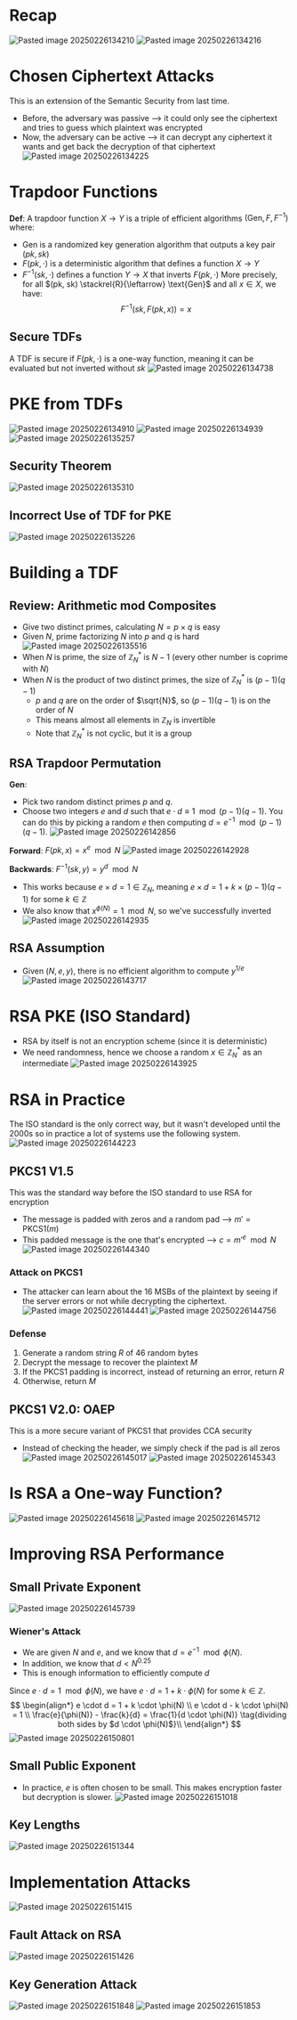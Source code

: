 # Recap
![Pasted image 20250226134210](../../attachments/Pasted%20image%2020250226134210.png)
![Pasted image 20250226134216](../../attachments/Pasted%20image%2020250226134216.png)

# Chosen Ciphertext Attacks
This is an extension of the Semantic Security from last time.
* Before, the adversary was passive ⟶ it could only see the ciphertext and tries to guess which plaintext was encrypted
* Now, the adversary can be active ⟶ it can decrypt any ciphertext it wants and get back the decryption of that ciphertext
![Pasted image 20250226134225](../../attachments/Pasted%20image%2020250226134225.png)

# Trapdoor Functions
**Def**: A trapdoor function $X \to Y$ is a triple of efficient algorithms $(\text{Gen}, F, F^{-1})$ where:
* $\text{Gen}$ is a randomized key generation algorithm that outputs a key pair $(pk, sk)$
* $F(pk, \cdot)$ is a deterministic algorithm that defines a function $X \to Y$
* $F^{-1}(sk, \cdot)$ defines a function $Y \to X$ that inverts $F(pk, \cdot)$
More precisely, for all $(pk, sk) \stackrel{R}{\leftarrow} \text{Gen}$ and all $x \in X$, we have:
$$
F^{-1}(sk, F(pk, x)) = x
$$

## Secure TDFs
A TDF is secure if $F(pk, \cdot)$ is a one-way function, meaning it can be evaluated but not inverted without $sk$
![Pasted image 20250226134738](../../attachments/Pasted%20image%2020250226134738.png)

# PKE from TDFs
![Pasted image 20250226134910](../../attachments/Pasted%20image%2020250226134910.png)
![Pasted image 20250226134939](../../attachments/Pasted%20image%2020250226134939.png)
![Pasted image 20250226135257](../../attachments/Pasted%20image%2020250226135257.png)

## Security Theorem
![Pasted image 20250226135310](../../attachments/Pasted%20image%2020250226135310.png)

## Incorrect Use of TDF for PKE
![Pasted image 20250226135226](../../attachments/Pasted%20image%2020250226135226.png)

# Building a TDF
## Review: Arithmetic mod Composites
* Give two distinct primes, calculating $N = p \times q$ is easy
* Given $N$, prime factorizing $N$ into $p$ and $q$ is hard
![Pasted image 20250226135516](../../attachments/Pasted%20image%2020250226135516.png)
* When $N$ is prime, the size of $\mathbb{Z}_N^*$ is $N-1$ (every other number is coprime with $N$)
* When $N$ is the product of two distinct primes, the size of $\mathbb{Z}_N^*$ is $(p-1)(q-1)$
	* $p$ and $q$ are on the order of $\sqrt{N}$, so $(p-1)(q-1)$ is on the order of $N$
	* This means almost all elements in $\mathbb{Z}_N$ is invertible
	* Note that $\mathbb{Z}_N^*$ is not cyclic, but it is a group

## RSA Trapdoor Permutation
**Gen**:
* Pick two random distinct primes $p$ and $q$.
* Choose two integers $e$ and $d$ such that $e \cdot d \equiv 1 \mod (p-1)(q-1)$. You can do this by picking a random $e$ then computing $d = e^{-1} \mod (p-1)(q-1)$.
![Pasted image 20250226142856](../../attachments/Pasted%20image%2020250226142856.png)

**Forward**: $F(pk, x) = x^e \mod N$
![Pasted image 20250226142928](../../attachments/Pasted%20image%2020250226142928.png)

**Backwards**: $F^{-1}(sk, y) = y^d \mod N$
* This works because $e \times d = 1 \in \mathbb{Z}_{N}$, meaning $e \times d = 1 + k \times (p-1)(q-1)$ for some $k \in \mathbb{Z}$
* We also know that $x^{\phi(N)} = 1 \mod N$, so we've successfully inverted
![Pasted image 20250226142935](../../attachments/Pasted%20image%2020250226142935.png)

## RSA Assumption
* Given $(N, e, y)$, there is no efficient algorithm to compute $y^{1/e}$
![Pasted image 20250226143717](../../attachments/Pasted%20image%2020250226143717.png)

# RSA PKE (ISO Standard)
* RSA by itself is not an encryption scheme (since it is deterministic)
* We need randomness, hence we choose a random $x \in \mathbb{Z}_N^*$ as an intermediate
![Pasted image 20250226143925](../../attachments/Pasted%20image%2020250226143925.png)

# RSA in Practice
The ISO standard is the only correct way, but it wasn't developed until the 2000s so in practice a lot of systems use the following system.
![Pasted image 20250226144223](../../attachments/Pasted%20image%2020250226144223.png)

## PKCS1 V1.5
This was the standard way before the ISO standard to use RSA for encryption
* The message is padded with zeros and a random pad ⟶ $m' = \text{PKCS1}(m)$
* This padded message is the one that's encrypted ⟶ $c = m'^e \mod N$
![Pasted image 20250226144340](../../attachments/Pasted%20image%2020250226144340.png)

### Attack on PKCS1
* The attacker can learn about the 16 MSBs of the plaintext by seeing if the server errors or not while decrypting the ciphertext.
![Pasted image 20250226144441](../../attachments/Pasted%20image%2020250226144441.png)
![Pasted image 20250226144756](../../attachments/Pasted%20image%2020250226144756.png)

### Defense
1. Generate a random string $R$ of 46 random bytes
2. Decrypt the message to recover the plaintext $M$
3. If the PKCS1 padding is incorrect, instead of returning an error, return $R$
4. Otherwise, return $M$

## PKCS1 V2.0: OAEP
This is a more secure variant of PKCS1 that provides CCA security
* Instead of checking the header, we simply check if the pad is all zeros
![Pasted image 20250226145017](../../attachments/Pasted%20image%2020250226145017.png)
![Pasted image 20250226145343](../../attachments/Pasted%20image%2020250226145343.png)

# Is RSA a One-way Function?
![Pasted image 20250226145618](../../attachments/Pasted%20image%2020250226145618.png)
![Pasted image 20250226145712](../../attachments/Pasted%20image%2020250226145712.png)

# Improving RSA Performance

## Small Private Exponent
![Pasted image 20250226145739](../../attachments/Pasted%20image%2020250226145739.png)

### Wiener's Attack
* We are given $N$ and $e$, and we know that $d = e^{-1} \mod \phi(N)$.
* In addition, we know that $d < N^{0.25}$
* This is enough information to efficiently compute $d$

Since $e \cdot d = 1 \mod \phi(N)$, we have $e \cdot d = 1 + k \cdot \phi(N)$ for some $k \in \mathbb{Z}$.
$$
\begin{align*}
e \cdot d = 1 + k \cdot \phi(N) \\
e \cdot d - k \cdot \phi(N) = 1 \\
\frac{e}{\phi(N)} - \frac{k}{d} = \frac{1}{d \cdot \phi(N)} \tag{dividing both sides by $d \cdot \phi(N)$}\\
\end{align*}
$$
![Pasted image 20250226150801](../../attachments/Pasted%20image%2020250226150801.png)

## Small Public Exponent
* In practice, $e$ is often chosen to be small. This makes encryption faster but decryption is slower.
![Pasted image 20250226151018](../../attachments/Pasted%20image%2020250226151018.png)

## Key Lengths
![Pasted image 20250226151344](../../attachments/Pasted%20image%2020250226151344.png)

# Implementation Attacks
![Pasted image 20250226151415](../../attachments/Pasted%20image%2020250226151415.png)

## Fault Attack on RSA
![Pasted image 20250226151426](../../attachments/Pasted%20image%2020250226151426.png)

## Key Generation Attack
![Pasted image 20250226151848](../../attachments/Pasted%20image%2020250226151848.png)
![Pasted image 20250226151853](../../attachments/Pasted%20image%2020250226151853.png)
